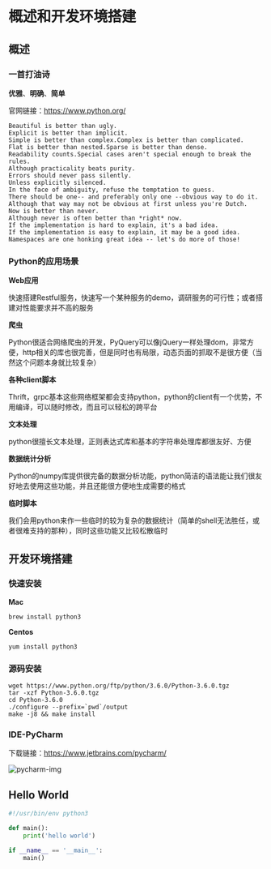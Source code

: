 # 概述和开发环境搭建

## 概述

### 一首打油诗

**优雅**、**明确**、**简单**

官网链接：<https://www.python.org/>

```
Beautiful is better than ugly.
Explicit is better than implicit.
Simple is better than complex.Complex is better than complicated.
Flat is better than nested.Sparse is better than dense.
Readability counts.Special cases aren't special enough to break the rules.
Although practicality beats purity.
Errors should never pass silently.
Unless explicitly silenced.
In the face of ambiguity, refuse the temptation to guess.
There should be one-- and preferably only one --obvious way to do it.
Although that way may not be obvious at first unless you're Dutch.
Now is better than never.
Although never is often better than *right* now.
If the implementation is hard to explain, it's a bad idea.
If the implementation is easy to explain, it may be a good idea.
Namespaces are one honking great idea -- let's do more of those!
```

### Python的应用场景

**Web应用**

快速搭建Restful服务，快速写一个某种服务的demo，调研服务的可行性；或者搭建对性能要求并不高的服务

**爬虫**

Python很适合网络爬虫的开发，PyQuery可以像jQuery一样处理dom，非常方便，http相关的库也很完善，但是同时也有局限，动态页面的抓取不是很方便（当然这个问题本身就比较复杂）

**各种client脚本**

Thrift，grpc基本这些网络框架都会支持python，python的client有一个优势，不用编译，可以随时修改，而且可以轻松的跨平台

**文本处理**

python很擅长文本处理，正则表达式库和基本的字符串处理库都很友好、方便

**数据统计分析**

Python的numpy库提供很完备的数据分析功能，python简洁的语法能让我们很友好地去使用这些功能，并且还能很方便地生成需要的格式

**临时脚本**

我们会用python来作一些临时的较为复杂的数据统计（简单的shell无法胜任，或者很难支持的那种），同时这些功能又比较松散临时

## 开发环境搭建

### 快速安装

**Mac**

```
brew install python3
```

**Centos**

```
yum install python3
```

### 源码安装

```
wget https://www.python.org/ftp/python/3.6.0/Python-3.6.0.tgz
tar -xzf Python-3.6.0.tgz
cd Python-3.6.0
./configure --prefix=`pwd`/output
make -j8 && make install
```

### IDE-PyCharm

下载链接：<https://www.jetbrains.com/pycharm/>

![pycharm-img](https://www.jetbrains.com/pycharm/img/screenshots/complexLook@2x.jpg)

## Hello World

``` python
#!/usr/bin/env python3

def main():
    print('hello world')

if __name__ == '__main__':
    main()

```



